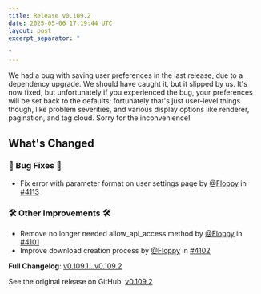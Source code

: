 ```yaml
---
title: Release v0.109.2
date: 2025-05-06 17:19:44 UTC
layout: post
excerpt_separator: "

"
---
```

We had a bug with saving user preferences in the last release, due to a dependency upgrade. We should have caught it, but it slipped by us. It's now fixed, but unfortunately if you experienced the bug, your preferences will be set back to the defaults; fortunately that's just user-level things though, like problem severities, and various display options like renderer, pagination, and tag cloud. Sorry for the inconvenience!

## What's Changed
### 🐛 Bug Fixes 🐛
* Fix error with parameter format on user settings page by [@Floppy](https://github.com/Floppy) in [#4113](https://github.com/manyfold3d/manyfold/pull/4113)
### 🛠️ Other Improvements 🛠️
* Remove no longer needed allow_api_access method by [@Floppy](https://github.com/Floppy) in [#4101](https://github.com/manyfold3d/manyfold/pull/4101)
* Improve download creation process by [@Floppy](https://github.com/Floppy) in [#4102](https://github.com/manyfold3d/manyfold/pull/4102)


**Full Changelog**: [v0.109.1...v0.109.2](https://github.com/manyfold3d/manyfold/compare/v0.109.1...v0.109.2)

See the original release on GitHub: [v0.109.2](https://github.com/manyfold3d/manyfold/releases/tag/v0.109.2)
